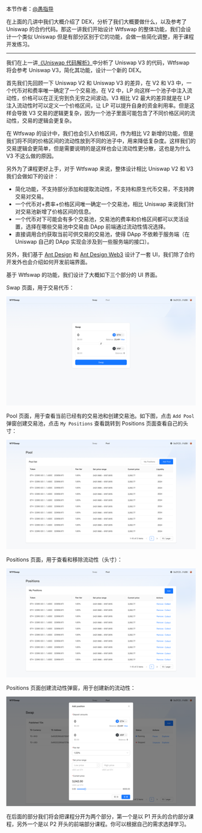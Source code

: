 本节作者：[@愚指导](https://x.com/yudao1024)

在上面的几讲中我们大概介绍了 DEX，分析了我们大概要做什么，以及参考了 Uniswap 的合约代码。那这一讲我们开始设计 Wtfswap 的整体功能，我们会设计一个类似 Uniswap 但是有部分区别于它的功能，会做一些简化调整，用于课程开发练习。

---

我们在上一讲[《Uniswap 代码解析》](../P002_WhatIsUniswap/)中分析了 Uniswap V3 的代码，Wtfswap 将会参考 Uniswap V3，简化其功能，设计一个新的 DEX。

首先我们先回顾一下 Uniswap V2 和 Uniswap V3 的差异，在 V2 和 V3 中，一个代币对和费率唯一确定了一个交易池，在 V2 中，LP 向这样一个池子中注入流动性，价格可以在正无穷到负无穷之间波动。V3 相比 V2 最大的差异就是在 LP 注入流动性时可以定义一个价格区间，让 LP 可以提升自身的资金利用率。但是这样会导致 V3 交易的逻辑更复杂，因为一个池子里面可能包含了不同价格区间的流动性，交易的逻辑会更复杂。

在 Wtfswap 的设计中，我们也会引入价格区间，作为相比 V2 新增的功能，但是我们将不同的价格区间的流动性放到不同的池子中，用来降低复杂度。这样我们的交易逻辑会更简单，但是需要说明的是这样也会让流动性更分散，这也是为什么 V3 不这么做的原因。

另外为了课程更好上手，对于 Wtfswap 来说，整体设计相比 Uniswap V2 和 V3 我们会做如下的设计：

- 简化功能，不支持部分添加和提取流动性，不支持和原生代币交易，不支持跨交易对交易。
- 一个代币对+费率+价格区间唯一确定一个交易池，相比 Uniswap 来说我们针对交易池新增了价格区间的信息。
- 一个代币对下可能会有多个交易池，交易池的费率和价格区间都可以灵活设置，选择在哪些交易池中交易由 DApp 前端通过流动性情况选择。
- 直接调用合约获取当前可供交易的交易池，使得 DApp 不依赖于服务端（在 Uniswap 自己的 DApp 实现会涉及到一些服务端的接口）。

另外，我们基于 [Ant Design](https://ant.design/) 和 [Ant Design Web3](https://web3.ant.design/) 设计了一套 UI，我们除了合约开发外也会介绍如何开发前端界面。

基于 Wtfswap 的功能，我们设计了大概如下三个部分的 UI 界面。

Swap 页面，用于交易代币：

![swap](./img/swap.png)

Pool 页面，用于查看当前已经有的交易池和创建交易池。如下图，点击 `Add Pool` 弹窗创建交易池，点击 `My Positions` 查看跳转到 Positions 页面查看自己的头寸：

![pool](./img/pool.png)

Positions 页面，用于查看和移除流动性（头寸）：

![pool](./img/positions.png)

Positions 页面创建流动性弹窗，用于创建新的流动性：

![add](./img/add.png)

在后面的部分我们将会把课程分开为两个部分，第一个是以 P1 开头的合约部分课程，另外一个是以 P2 开头的前端部分课程。你可以根据自己的需求选择学习。
